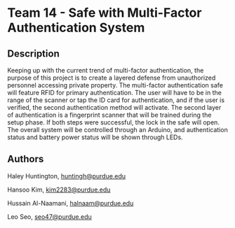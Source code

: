 # Team 14 - Safe with Multi-Factor Authentication System

## Description

Keeping up with the current trend of multi-factor authentication, the purpose of this project is to create a layered defense from unauthorized personnel accessing private property. The multi-factor authentication safe will feature RFID for primary authentication. The user will have to be in the range of the scanner or tap the ID card for authentication, and if the user is verified, the second authentication method will activate. The second layer of authentication is a fingerprint scanner that will be trained during the setup phase. If both steps were successful, the lock in the safe will open. The overall system will be controlled through an Arduino, and authentication status and battery power status will be shown through LEDs. 

## Authors
Haley Huntington, huntingh@purdue.edu

Hansoo Kim, kim2283@purdue.edu

Hussain Al-Naamani, halnaam@purdue.edu

Leo Seo, seo47@purdue.edu
